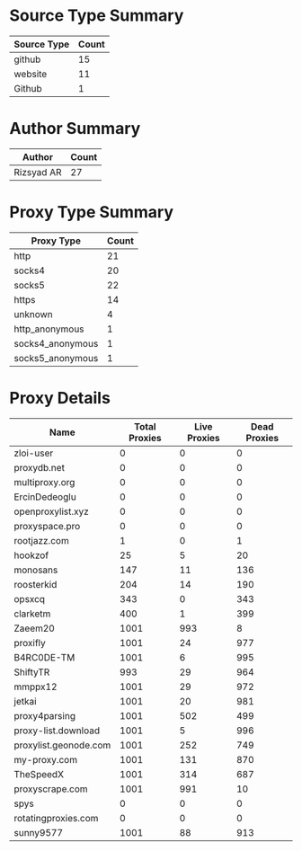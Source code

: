 # Source Type Summary

| Source Type | Count |
|-------------|-------|
| github | 15 |
| website | 11 |
| Github | 1 |


# Author Summary

| Author | Count |
|--------|-------|
| Rizsyad AR | 27 |


# Proxy Type Summary

| Proxy Type | Count |
|------------|-------|
| http | 21 |
| socks4 | 20 |
| socks5 | 22 |
| https | 14 |
| unknown | 4 |
| http_anonymous | 1 |
| socks4_anonymous | 1 |
| socks5_anonymous | 1 |


# Proxy Details

| Name | Total Proxies | Live Proxies | Dead Proxies |
|------|---------------|--------------|---------------|
| zloi-user | 0 | 0 | 0 |
| proxydb.net | 0 | 0 | 0 |
| multiproxy.org | 0 | 0 | 0 |
| ErcinDedeoglu | 0 | 0 | 0 |
| openproxylist.xyz | 0 | 0 | 0 |
| proxyspace.pro | 0 | 0 | 0 |
| rootjazz.com | 1 | 0 | 1 |
| hookzof | 25 | 5 | 20 |
| monosans | 147 | 11 | 136 |
| roosterkid | 204 | 14 | 190 |
| opsxcq | 343 | 0 | 343 |
| clarketm | 400 | 1 | 399 |
| Zaeem20 | 1001 | 993 | 8 |
| proxifly | 1001 | 24 | 977 |
| B4RC0DE-TM | 1001 | 6 | 995 |
| ShiftyTR | 993 | 29 | 964 |
| mmppx12 | 1001 | 29 | 972 |
| jetkai | 1001 | 20 | 981 |
| proxy4parsing | 1001 | 502 | 499 |
| proxy-list.download | 1001 | 5 | 996 |
| proxylist.geonode.com | 1001 | 252 | 749 |
| my-proxy.com | 1001 | 131 | 870 |
| TheSpeedX | 1001 | 314 | 687 |
| proxyscrape.com | 1001 | 991 | 10 |
| spys | 0 | 0 | 0 |
| rotatingproxies.com | 0 | 0 | 0 |
| sunny9577 | 1001 | 88 | 913 |
